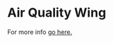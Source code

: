 # Air Quality Wing

For more info [go here.](https://www.jaredwolff.com/documentation/air-quality-wing/)